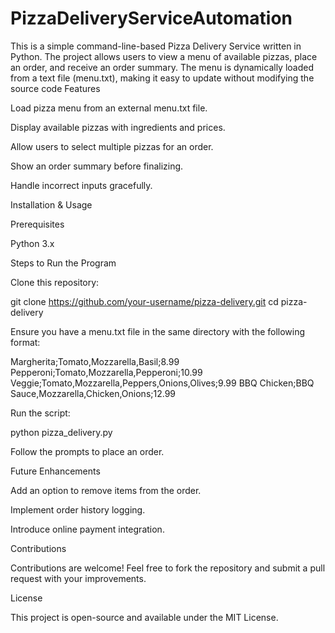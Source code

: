 # PizzaDeliveryServiceAutomation
This is a simple command-line-based Pizza Delivery Service written in Python. The project allows users to view a menu of available pizzas, place an order, and receive an order summary. The menu is dynamically loaded from a text file (menu.txt), making it easy to update without modifying the source code
Features

Load pizza menu from an external menu.txt file.

Display available pizzas with ingredients and prices.

Allow users to select multiple pizzas for an order.

Show an order summary before finalizing.

Handle incorrect inputs gracefully.

Installation & Usage

Prerequisites

Python 3.x

Steps to Run the Program

Clone this repository:

git clone https://github.com/your-username/pizza-delivery.git
cd pizza-delivery

Ensure you have a menu.txt file in the same directory with the following format:

Margherita;Tomato,Mozzarella,Basil;8.99
Pepperoni;Tomato,Mozzarella,Pepperoni;10.99
Veggie;Tomato,Mozzarella,Peppers,Onions,Olives;9.99
BBQ Chicken;BBQ Sauce,Mozzarella,Chicken,Onions;12.99

Run the script:

python pizza_delivery.py

Follow the prompts to place an order.

Future Enhancements

Add an option to remove items from the order.

Implement order history logging.

Introduce online payment integration.

Contributions

Contributions are welcome! Feel free to fork the repository and submit a pull request with your improvements.

License

This project is open-source and available under the MIT License.

